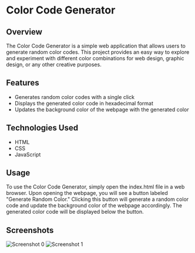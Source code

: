 # Color Code Generator

## Overview
The Color Code Generator is a simple web application that allows users to generate random color codes. This project provides an easy way to explore and experiment with different color combinations for web design, graphic design, or any other creative purposes.

## Features
<ul>
  <li>Generates random color codes with a single click</li>
  <li>Displays the generated color code in hexadecimal format</li>
  <li>Updates the background color of the webpage with the generated color</li>
</ul>

## Technologies Used
<ul>
  <li>HTML</li>
  <li>CSS</li>
  <li>JavaScript</li>
</ul>

## Usage
To use the Color Code Generator, simply open the index.html file in a web browser. Upon opening the webpage, you will see a button labeled "Generate Random Color." Clicking this button will generate a random color code and update the background color of the webpage accordingly. The generated color code will be displayed below the button.

## Screenshots
![Screenshot 0](https://github.com/DevBassam/Front-end-Projects/assets/84365449/cc1e76fd-d9a6-4317-b17a-abcdeb8a1423)
![Screenshot 1](https://github.com/DevBassam/Front-end-Projects/assets/84365449/c3c1bc7b-2bd0-47cf-915e-10ed525bb7ea)
